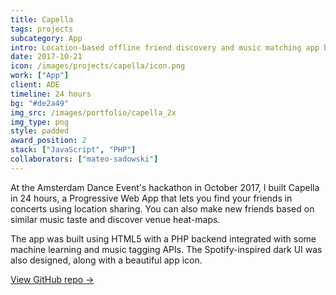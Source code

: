 ```yaml
---
title: Capella
tags: projects
subcategory: App
intro: Location-based offline friend discovery and music matching app built for Amsterdam Dance Event in 24 hours.
date: 2017-10-21
icon: /images/projects/capella/icon.png
work: ["App"]
client: ADE
timeline: 24 hours
bg: "#de2a49"
img_src: /images/portfolio/capella_2x
img_type: png
style: padded
award_position: 2
stack: ["JavaScript", "PHP"]
collaborators: ["mateo-sadowski"]
---
```


At the Amsterdam Dance Event's hackathon in October 2017, I built Capella in 24 hours, a Progressive Web App that lets you find your friends in concerts using location sharing. You can also make new friends based on similar music taste and discover venue heat-maps.

The app was built using HTML5 with a PHP backend integrated with some machine learning and music tagging APIs. The Spotify-inspired dark UI was also designed, along with a beautiful app icon.

[View GitHub repo &rarr;](https://github.com/AnandChowdhary/ade-hack)

<div class="three-images">
  <div><img alt="" src="/images/projects/capella/home.png"></div>
  <div><img alt="" src="/images/projects/capella/taste.png"></div>
  <div><img alt="" src="/images/projects/capella/location.png"></div>
</div>
<div class="three-images">
  <div><img alt="" src="/images/projects/capella/people.png"></div>
  <div><img alt="" src="/images/projects/capella/emergency.png"></div>
  <div><img alt="" src="/images/projects/capella/settings.png"></div>
</div>
<div class="two-images shadow">
  <div><img alt="" src="/images/projects/capella/s1.jpg"></div>
  <div><img alt="" src="/images/projects/capella/s2.jpg"></div>
</div>
<div class="two-images shadow">
  <div><img alt="" src="/images/projects/capella/s3.jpg"></div>
  <div><img alt="" src="/images/projects/capella/s4.jpg"></div>
</div>
<div class="image"><img alt="" src="/images/projects/capella/1.jpg"></div>
